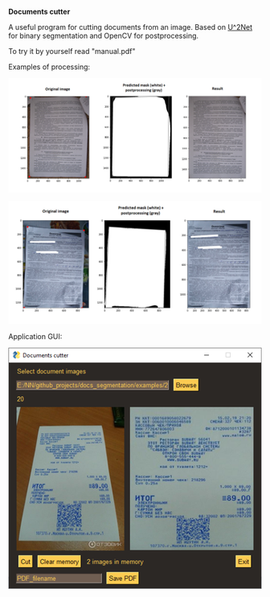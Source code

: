 **Documents cutter**

A useful program for cutting documents from an image. Based on [U^2Net](https://github.com/xuebinqin/U-2-Net) for binary segmentation and OpenCV for postprocessing.

To try it by yourself read "manual.pdf"

Examples of processing:

![alt text](https://github.com/violonistahiles/Documents-cutter/blob/main/docs/images_for_readme/1.png)

![alt text](https://github.com/violonistahiles/Documents-cutter/blob/main/docs/images_for_readme/2.png)

Application GUI:

![alt text](https://github.com/violonistahiles/Documents-cutter/blob/main/docs/images_for_readme/gui.png)


```python

```
